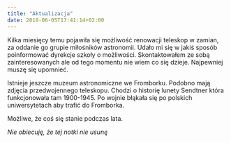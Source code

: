 ```yaml
---
title: "Aktualizacja"
date: 2018-06-05T17:41:14+02:00
---
```


Kilka miesięcy temu pojawiła się możliwość renowacji teleskop w zamian, za oddanie go grupie miłośników astronomii. Udało mi się w jakiś sposób poinformować dyrekcje szkoły o możliwości. Skontaktowałem ze sobą zainteresowanych ale od tego momentu nie wiem co się dzieje.
Najpewniej muszę się upomnieć.

Istnieje jeszcze muzeum astronomiczne we Fromborku. Podobno mają zdjęcia przedwojennego teleskopu. Chodzi o historię lunety Sendtner która funkcjonowała tam 1900-1945. Po wojnie błąkała się po polskich uniwersytetach aby trafić do Fromborka.

Możliwe, że coś się stanie podczas lata.

_Nie obiecuję, że tej notki nie usunę_
